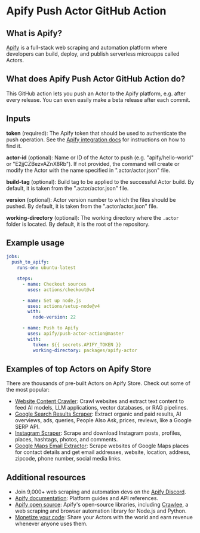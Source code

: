 # Apify Push Actor GitHub Action

## What is Apify?

[Apify](https://apify.com/) is a full-stack web scraping and automation platform where developers can build, deploy, and publish serverless microapps called Actors.

## What does Apify Push Actor GitHub Action do?

This GitHub action lets you push an Actor to the Apify platform, e.g. after every release. You can even easily make a beta release after each commit.

## Inputs

**token** (required): The Apify token that should be used to authenticate the push operation. See the [Apify integration docs](https://docs.apify.com/platform/integrations/api#api-token) for instructions on how to find it.

**actor-id** (optional): Name or ID of the Actor to push (e.g. "apify/hello-world" or "E2jjCZBezvAZnX8Rb"). If not provided, the command will create or modify the Actor with the name specified in ".actor/actor.json" file. 

**build-tag** (optional): Build tag to be applied to the successful Actor build. By default, it is taken from the ".actor/actor.json" file.

**version** (optional): Actor version number to which the files should be pushed. By default, it is taken from the ".actor/actor.json" file.

**working-directory** (optional): The working directory where the `.actor` folder is located. By default, it is the root of the repository.

## Example usage

```yaml
jobs:
  push_to_apify:
    runs-on: ubuntu-latest

    steps:
      - name: Checkout sources
        uses: actions/checkout@v4

      - name: Set up node.js
        uses: actions/setup-node@v4
        with:
          node-version: 22

      - name: Push to Apify
        uses: apify/push-actor-action@master
        with:
          token: ${{ secrets.APIFY_TOKEN }}
          working-directory: packages/apify-actor
```

## Examples of top Actors on Apify Store

There are thousands of pre-built Actors on Apify Store. Check out some of the most popular:

- [Website Content Crawler](https://apify.com/apify/website-content-crawler): Crawl websites and extract text content to feed AI models, LLM applications, vector databases, or RAG pipelines.
- [Google Search Results Scraper](https://apify.com/apify/google-search-scraper): Extract organic and paid results, AI overviews, ads, queries, People Also Ask, prices, reviews, like a Google SERP API. 
- [Instagram Scraper](https://apify.com/apify/instagram-scraper): Scrape and download Instagram posts, profiles, places, hashtags, photos, and comments. 
- [Google Maps Email Extractor](https://apify.com/lukaskrivka/google-maps-with-contact-details): Scrape websites of Google Maps places for contact details and get email addresses, website, location, address, zipcode, phone number, social media links. 

## Additional resources

- Join 9,000+ web scraping and automation devs on the [Apify Discord](https://discord.com/invite/jyEM2PRvMU).
- [Apify documentation](https://docs.apify.com/): Platform guides and API references.
- [Apify open source](https://docs.apify.com/open-source): Apify's open-source libraries, including [Crawlee](https://crawlee.dev/), a web scraping and browser automation library for Node.js and Python.
- [Monetize your code](https://apify.com/partners/actor-developers): Share your Actors with the world and earn revenue whenever anyone uses them.
